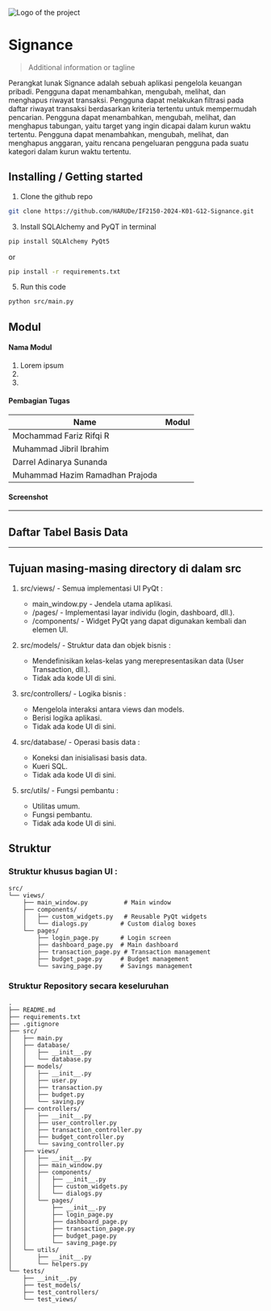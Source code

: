 ![Logo of the project](https://raw.githubusercontent.com/jehna/readme-best-practices/master/sample-logo.png)

# Signance
> Additional information or tagline

Perangkat lunak Signance adalah sebuah aplikasi pengelola keuangan pribadi. Pengguna dapat menambahkan, mengubah, melihat, dan menghapus riwayat transaksi. Pengguna dapat melakukan filtrasi pada daftar riwayat transaksi berdasarkan kriteria tertentu untuk mempermudah pencarian. Pengguna dapat menambahkan, mengubah, melihat, dan menghapus tabungan, yaitu target  yang ingin dicapai dalam kurun waktu tertentu. Pengguna dapat menambahkan, mengubah, melihat, dan menghapus anggaran, yaitu rencana pengeluaran pengguna pada suatu kategori dalam kurun waktu tertentu.

## Installing / Getting started

1. Clone the github repo
```sh
git clone https://github.com/HARUDe/IF2150-2024-K01-G12-Signance.git
```
3. Install SQLAlchemy and PyQT in terminal
```sh
pip install SQLAlchemy PyQt5
```
or 

```sh
pip install -r requirements.txt
```
5. Run this code 
```sh
python src/main.py
```

## Modul

#### Nama Modul
1. Lorem ipsum
2.
3.

#### Pembagian Tugas
| Name                               |   Modul    |
|------------------------------------|------------|
|       Mochammad Fariz Rifqi R      |  |
|       Muhammad Jibril Ibrahim      |  |
|       Darrel Adinarya Sunanda      |  |
|   Muhammad Hazim Ramadhan Prajoda  |  |

#### Screenshot

-----

## Daftar Tabel Basis Data

-----

## Tujuan masing-masing directory di dalam src

1. src/views/ - Semua implementasi UI PyQt :
    - main_window.py - Jendela utama aplikasi.
    - /pages/ - Implementasi layar individu (login, dashboard, dll.).
    - /components/ - Widget PyQt yang dapat digunakan kembali dan elemen UI. 
    
2. src/models/ - Struktur data dan objek bisnis :
    - Mendefinisikan kelas-kelas yang merepresentasikan data (User Transaction, dll.).
    - Tidak ada kode UI di sini.

3. src/controllers/ - Logika bisnis :
    - Mengelola interaksi antara views dan models.
    - Berisi logika aplikasi.
    - Tidak ada kode UI di sini.

4. src/database/ - Operasi basis data :
    - Koneksi dan inisialisasi basis data.
    - Kueri SQL.
    - Tidak ada kode UI di sini.

5. src/utils/ - Fungsi pembantu :
    - Utilitas umum.
    - Fungsi pembantu.
    - Tidak ada kode UI di sini.

## Struktur 
### Struktur khusus bagian UI :
```
src/
└── views/
    ├── main_window.py          # Main window 
    ├── components/
    │   ├── custom_widgets.py   # Reusable PyQt widgets
    │   └── dialogs.py         # Custom dialog boxes
    └── pages/
        ├── login_page.py      # Login screen
        ├── dashboard_page.py  # Main dashboard
        ├── transaction_page.py # Transaction management
        ├── budget_page.py     # Budget management
        └── saving_page.py     # Savings management
```
### Struktur Repository secara keseluruhan

```
.
├── README.md
├── requirements.txt
├── .gitignore
├── src/
│   ├── main.py
│   ├── database/
│   │   ├── __init__.py
│   │   └── database.py
│   ├── models/
│   │   ├── __init__.py
│   │   ├── user.py
│   │   ├── transaction.py
│   │   ├── budget.py
│   │   └── saving.py
│   ├── controllers/
│   │   ├── __init__.py
│   │   ├── user_controller.py
│   │   ├── transaction_controller.py
│   │   ├── budget_controller.py
│   │   └── saving_controller.py
│   ├── views/
│   │   ├── __init__.py
│   │   ├── main_window.py
│   │   ├── components/
│   │   │   ├── __init__.py
│   │   │   ├── custom_widgets.py
│   │   │   └── dialogs.py
│   │   └── pages/
│   │       ├── __init__.py
│   │       ├── login_page.py
│   │       ├── dashboard_page.py
│   │       ├── transaction_page.py
│   │       ├── budget_page.py
│   │       └── saving_page.py
│   └── utils/
│       ├── __init__.py
│       └── helpers.py
└── tests/
    ├── __init__.py
    ├── test_models/
    ├── test_controllers/
    └── test_views/
```